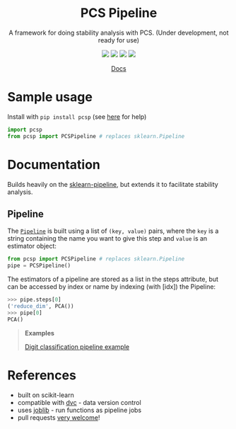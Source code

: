<h1 align="center"> PCS Pipeline </h1>
<p align="center"> A framework for doing stability analysis with PCS. (Under development, not ready for use)
</p>

<p align="center">
  <img src="https://img.shields.io/badge/license-mit-blue.svg">
  <img src="https://img.shields.io/badge/python-3.6--3.8-blue">
  <a href="https://github.com/Yu-group/pcs-pipeline/actions"><img src="https://github.com/Yu-group/pcs-pipeline/workflows/tests/badge.svg"></a>
  <img src="https://img.shields.io/github/checks-status/Yu-group/pcs-pipeline/master">
</p>  
<p align="center">
    <a href="https://yu-group.github.io/pcs-pipeline/">Docs</a>
</p>  


# Sample usage

Install with `pip install pcsp` (see [here](https://github.com/Yu-Group/pcs-pipeline/blob/master/docs/troubleshooting.md) for help)

```python
import pcsp
from pcsp import PCSPipeline # replaces sklearn.Pipeline
```

# Documentation

Builds heavily on the [sklearn-pipeline](https://scikit-learn.org/stable/modules/compose.html), but extends it to facilitate stability analysis.

## Pipeline

The [`Pipeline`](https://scikit-learn.org/stable/modules/generated/sklearn.pipeline.Pipeline.html#sklearn.pipeline.Pipeline) is built using a list of `(key, value)` pairs, where the `key` is a string containing the name you want to give this step and `value` is an estimator object:

```python
from pcsp import PCSPipeline # replaces sklearn.Pipeline
pipe = PCSPipeline()
```

The estimators of a pipeline are stored as a list in the steps attribute, but can be accessed by index or name by indexing (with [idx]) the Pipeline:

```python
>>> pipe.steps[0]
('reduce_dim', PCA())
>>> pipe[0]
PCA()
```

> **Examples**
>
>  [Digit classification pipeline example](notebooks/digits_classification.ipynb)


# References

- built on scikit-learn
- compatible with [dvc](https://dvc.org/) - data version control
- uses [joblib](https://joblib.readthedocs.io/en/latest/) - run functions as pipeline jobs
- pull requests <a href="https://github.com/Yu-Group/pcs-pipeline/blob/master/docs/contributing.md">very welcome</a>!